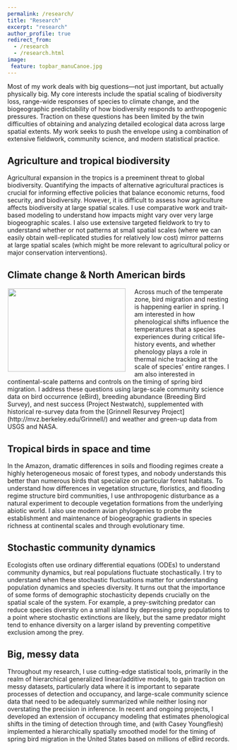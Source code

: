 ```yaml
---
permalink: /research/
title: "Research"
excerpt: "research"
author_profile: true
redirect_from: 
  - /research
  - /research.html
image:
 feature: topbar_manuCanoe.jpg
---
```

Most of my work deals with big questions—not just important, but actually physically big. My core interests include the spatial scaling of biodiversity loss, range-wide responses of species to climate change, and the biogeographic predictability of how biodiversity responds to anthropogenic pressures. Traction on these questions has been limited by the twin difficulties of obtaining and analyzing detailed ecological data across large spatial extents. My work seeks to push the envelope using a combination of extensive fieldwork, community science, and modern statistical practice.

## Agriculture and tropical biodiversity

Agricultural expansion in the tropics is a preeminent threat to global biodiversity. Quantifying the impacts of alternative agricultural practices is crucial for informing effective policies that balance economic returns, food security, and biodiversity. However, it is difficult to assess how agriculture affects biodiversity at large spatial scales. I use comparative work and trait-based modeling to understand how impacts might vary over very large biogeographic scales. I also use extensive targeted fieldwork to try to understand whether or not patterns at small spatial scales (where we can easily obtain well-replicated studies for relatively low cost) mirror patterns at large spatial scales (which might be more relevant to agricultural policy or major conservation interventions). 

## Climate change & North American birds

<img src="https://static01.nyt.com/images/2018/07/31/science/31SCI-GRINNELL2/31SCI-GRINNELL2-articleLarge.jpg?quality=75&auto=webp&disable=upscale" style="float:left;width:267px;height:189px;padding:1px 20px 1px 1px;">
Across much of the temperate zone, bird migration and nesting is happening earlier in spring. I am interested in how phenological shifts influence the temperatures that a species experiences during critical life-history events, and whether phenology plays a role in thermal niche tracking at the scale of species' entire ranges. I am also interested in continental-scale patterns and controls on the timing of spring bird migration. I address these questions using large-scale community science data on bird occurrence (eBird), breeding abundance (Breeding Bird Survey), and nest success (Project Nestwatch), supplemented with historical re-survey data from the [Grinnell Resurvey Project](http://mvz.berkeley.edu/Grinnell/) and weather and green-up data from USGS and NASA. 
<p style="clear:both;"></p>

## Tropical birds in space and time

In the Amazon, dramatic differences in soils and flooding regimes create a highly heterogeneous mosaic of forest types, and nobody understands this better than numerous birds that specialize on particular forest habitats. To understand how differences in vegetation structure, floristics, and flooding regime structure bird communities, I use anthropogenic disturbance as a natural experiment to decouple vegetation formations from the underlying abiotic world. I also use modern avian phylogenies to probe the establishment and maintenance of biogeographic gradients in species richness at continental scales and through evolutionary time.

## Stochastic community dynamics

Ecologists often use ordinary differential equations (ODEs) to understand community dynamics, but real populations fluctuate stochastically. I try to understand when these stochastic fluctuations matter for understanding population dynamics and species diversity. It turns out that the importance of some forms of demographic stochasticity depends crucially on the spatial scale of the system. For example, a prey-switching predator can reduce species diversity on a small island by depressing prey populations to a point where stochastic extinctions are likely, but the same predator might tend to enhance diversity on a larger island by preventing competitive exclusion among the prey.

## Big, messy data

Throughout my research, I use cutting-edge statistical tools, primarily in the realm of hierarchical generalized linear/additive models, to gain traction on messy datasets, particularly data where it is important to separate processes of detection and occupancy, and large-scale community science data that need to be adequately summarized while neither losing nor overstating the precision in inference. In recent and ongoing projects, I developed an extension of occupancy modeling that estimates phenological shifts in the timing of detection through time, and (with Casey Youngflesh) implemented a hierarchically spatially smoothed model for the timing of spring bird migration in the United States based on millions of eBird records.